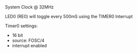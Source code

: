System Clock @ 32MHz

LED0 (RE0) will toggle every 500mS using the TIMER0 Interrupt

Timer0 settings:
- 16 bit
- source: FOSC/4
- interrupt enabled

